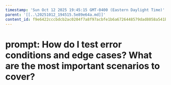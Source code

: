 ```yaml
---
timestamp: 'Sun Oct 12 2025 19:45:15 GMT-0400 (Eastern Daylight Time)'
parent: '[[..\20251012_194515.5e89e64a.md]]'
content_id: f9e6422cccbdcb2ac0204f7a8f97acbfe1b6a6726448579dad8058a541b8dab3
---
```


# prompt: How do I test error conditions and edge cases? What are the most important scenarios to cover?
